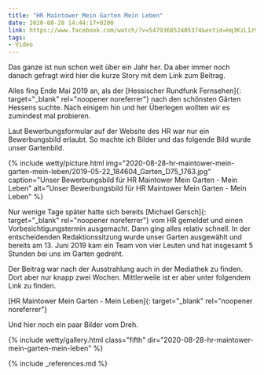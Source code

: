 ```yaml
---
title: "HR Maintower Mein Garten Mein Leben"
date: 2020-08-28 14:44:17+0200
link: https://www.facebook.com/watch/?v=547936852405374&extid=Hq3KzL1zVfTCRnpG
tags:
- Video
---
```

Das ganze ist nun schon weit über ein Jahr her. Da aber immer noch danach gefragt wird hier die kurze Story mit dem Link zum Beitrag.

Alles fing Ende Mai 2019 an, als der [Hessischer Rundfunk Fernsehen]{: target="_blank" rel="noopener noreferrer"} nach den schönsten Gärten Hessens suchte. Nach einigem hin und her Überlegen wollten wir es zumindest mal probieren.

Laut Bewerbungsformular auf der Website des HR war nur ein Bewerbungsbild erlaubt. So machte ich Bilder und das folgende Bild wurde unser Gartenbild.

{% include wetty/picture.html img="2020-08-28-hr-maintower-mein-garten-mein-leben/2019-05-22_184604_Garten_D75_1763.jpg" caption="Unser Bewerbungsbild für HR Maintower Mein Garten - Mein Leben" alt="Unser Bewerbungsbild für HR Maintower Mein Garten - Mein Leben" %}

Nur wenige Tage später hatte sich bereits [Michael Gersch]{: target="_blank" rel="noopener noreferrer"} vom HR gemeldet und einen Vorbesichtigungstermin ausgemacht. Dann ging alles relativ schnell. In der entscheidenden Redaktionssitzung wurde unser Garten ausgewählt und bereits am 13. Juni 2019 kam ein Team von vier Leuten und hat insgesamt 5 Stunden bei uns im Garten gedreht. 

Der Beitrag war nach der Ausstrahlung auch in der Mediathek zu finden. Dort aber nur knapp zwei Wochen. Mittlerweile ist er aber unter folgendem Link zu finden. 

[HR Maintower Mein Garten - Mein Leben]{: target="_blank" rel="noopener noreferrer"}

<!--more-->

Und hier noch ein paar Bilder vom Dreh.

{% include wetty/gallery.html class="fifth" dir="2020-08-28-hr-maintower-mein-garten-mein-leben" %}



{% include _references.md %}

